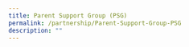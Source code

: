 ```yaml
---
title: Parent Support Group (PSG)
permalink: /partnership/Parent-Support-Group-PSG
description: ""
---
```


